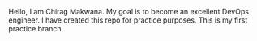 Hello, I am Chirag Makwana. My goal is to become an excellent DevOps engineer. I have created this repo for practice purposes. This is my first practice branch 
